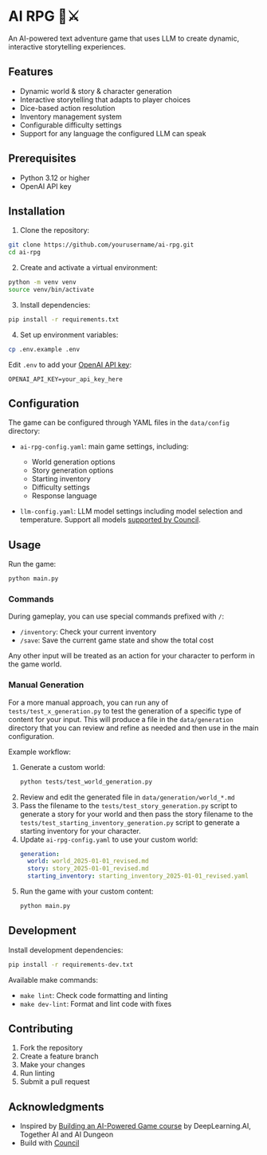 # AI RPG 🤖⚔️

An AI-powered text adventure game that uses LLM to create dynamic, interactive storytelling experiences.

## Features

- Dynamic world & story & character generation
- Interactive storytelling that adapts to player choices
- Dice-based action resolution
- Inventory management system
- Configurable difficulty settings
- Support for any language the configured LLM can speak

## Prerequisites

- Python 3.12 or higher
- OpenAI API key

## Installation

1. Clone the repository:

```bash
git clone https://github.com/yourusername/ai-rpg.git
cd ai-rpg
```

2. Create and activate a virtual environment:

```bash
python -m venv venv
source venv/bin/activate
```

3. Install dependencies:

```bash
pip install -r requirements.txt
```

4. Set up environment variables:

```bash
cp .env.example .env
```

Edit `.env` to add your [OpenAI API key](https://platform.openai.com/api-keys):

```
OPENAI_API_KEY=your_api_key_here
```

## Configuration

The game can be configured through YAML files in the `data/config` directory:

- `ai-rpg-config.yaml`: main game settings, including:
    - World generation options
    - Story generation options
    - Starting inventory
    - Difficulty settings
    - Response language

- `llm-config.yaml`: LLM model settings including model selection and temperature. Support all
  models [supported by Council](https://council.dev/en/stable/reference/llm/llm_config_object.html#council.llm.LLMConfigObject).

## Usage

Run the game:

```bash
python main.py
```

### Commands

During gameplay, you can use special commands prefixed with `/`:

- `/inventory`: Check your current inventory
- `/save`: Save the current game state and show the total cost

Any other input will be treated as an action for your character to perform in the game world.

### Manual Generation

For a more manual approach, you can run any of `tests/test_x_generation.py` to test the generation of a specific type of content for your input. 
This will produce a file in the `data/generation` directory that you can review and refine as needed and then use in the main configuration.

Example workflow:
1. Generate a custom world:
   ```bash
   python tests/test_world_generation.py
   ```
2. Review and edit the generated file in `data/generation/world_*.md`
3. Pass the filename to the `tests/test_story_generation.py` script to generate a story for your world and then pass the story filename to the `tests/test_starting_inventory_generation.py` script to generate a starting inventory for your character.
4. Update `ai-rpg-config.yaml` to use your custom world:
   ```yaml
   generation:
     world: world_2025-01-01_revised.md
     story: story_2025-01-01_revised.md
     starting_inventory: starting_inventory_2025-01-01_revised.yaml
   ```
5. Run the game with your custom content:
   ```bash
   python main.py
   ```

## Development

Install development dependencies:

```bash
pip install -r requirements-dev.txt
```

Available make commands:

- `make lint`: Check code formatting and linting
- `make dev-lint`: Format and lint code with fixes

## Contributing

1. Fork the repository
2. Create a feature branch
3. Make your changes
4. Run linting
5. Submit a pull request

## Acknowledgments

- Inspired by [Building an AI-Powered Game course](https://www.deeplearning.ai/short-courses/building-an-ai-powered-game/) by DeepLearning.AI, Together AI and AI Dungeon
- Build with [Council](https://github.com/chain-ml/council)
